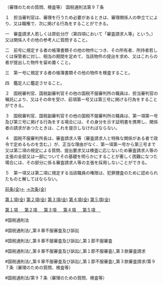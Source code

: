 （審理のための質問、検査等）
国税通則法第９７条

１　担当審判官は、審理を行うため必要があるときは、審理関係人の申立てにより、又は職権で、次に掲げる行為をすることができる。

一　審査請求人若しくは原処分庁（第四項において「審査請求人等」という。）又は関係人その他の参考人に質問すること。

二　前号に規定する者の帳簿書類その他の物件につき、その所有者、所持者若しくは保管者に対し、相当の期間を定めて、当該物件の提出を求め、又はこれらの者が提出した物件を留め置くこと。

三　第一号に規定する者の帳簿書類その他の物件を検査すること。

四　鑑定人に鑑定させること。

２　国税審判官、国税副審判官その他の国税不服審判所の職員は、担当審判官の嘱託により、又はその命を受け、前項第一号又は第三号に掲げる行為をすることができる。

３　国税審判官、国税副審判官その他の国税不服審判所の職員は、第一項第一号及び第三号に掲げる行為をする場合には、その身分を示す証明書を携帯し、関係者の請求があつたときは、これを提示しなければならない。

４　国税不服審判所長は、審査請求人等（審査請求人と特殊な関係がある者で政令で定めるものを含む。）が、正当な理由がなく、第一項第一号から第三号まで又は第二項の規定による質問、提出要求又は検査に応じないため審査請求人等の主張の全部又は一部についてその基礎を明らかにすることが著しく困難になつた場合には、その部分に係る審査請求人等の主張を採用しないことができる。

５　第一項又は第二項に規定する当該職員の権限は、犯罪捜査のために認められたものと解してはならない。

[前条(全)←](国税通則法＿＿＿＿＿第９６条_.md)    [→次条(全)](国税通則法＿＿＿＿＿第９７条の２_.md)

[第１項(全)](国税通則法＿＿＿＿＿第９７条第１項_.md)  [第２項(全)](国税通則法＿＿＿＿＿第９７条第２項_.md)  [第３項(全)](国税通則法＿＿＿＿＿第９７条第３項_.md)  [第４項(全)](国税通則法＿＿＿＿＿第９７条第４項_.md)  [第５項(全)](国税通則法＿＿＿＿＿第９７条第５項_.md)  

[第１項 　 ](国税通則法＿＿＿＿＿第９７条第１項.md)  [第２項 　 ](国税通則法＿＿＿＿＿第９７条第２項.md)  [第３項 　 ](国税通則法＿＿＿＿＿第９７条第３項.md)  [第４項 　 ](国税通則法＿＿＿＿＿第９７条第４項.md)  [第５項 　 ](国税通則法＿＿＿＿＿第９７条第５項.md)  

#国税通則法

#国税通則法/_第８章不服審査及び訴訟

#国税通則法/_第８章不服審査及び訴訟/_第１節不服審査

#国税通則法/_第８章不服審査及び訴訟/_第１節不服審査/_第３款審査請求

#国税通則法/_第８章不服審査及び訴訟/_第１節不服審査/_第３款審査請求/第９７条（審理のための質問、検査等）

#国税通則法/第９７条（審理のための質問、検査等）

